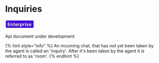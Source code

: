 # Inquiries

![](../../../../../.gitbook/assets/enterprise.jpg)

Api document under development

{% hint style="info" %}
An incoming chat, that has not yet been taken by the agent is called an 'inquiry'. After it's been taken by the agent it is referred to as 'room'.
{% endhint %}

